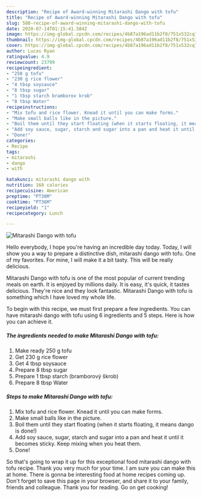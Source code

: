 ```yaml
---
description: "Recipe of Award-winning Mitarashi Dango with tofu"
title: "Recipe of Award-winning Mitarashi Dango with tofu"
slug: 580-recipe-of-award-winning-mitarashi-dango-with-tofu
date: 2020-07-14T01:15:41.584Z
image: https://img-global.cpcdn.com/recipes/4b87a196ad11b2f8/751x532cq70/mitarashi-dango-with-tofu-recipe-main-photo.jpg
thumbnail: https://img-global.cpcdn.com/recipes/4b87a196ad11b2f8/751x532cq70/mitarashi-dango-with-tofu-recipe-main-photo.jpg
cover: https://img-global.cpcdn.com/recipes/4b87a196ad11b2f8/751x532cq70/mitarashi-dango-with-tofu-recipe-main-photo.jpg
author: Lucas Ryan
ratingvalue: 4.9
reviewcount: 23799
recipeingredient:
- "250 g tofu"
- "230 g rice flower"
- "4 tbsp soysauce"
- "8 tbsp sugar"
- "1 tbsp starch bramborov krob"
- "8 tbsp Water"
recipeinstructions:
- "Mix tofu and rice flower. Knead it until you can make forms."
- "Make small balls like in the picture."
- "Boil them until they start floating (when it starts floating, it means dango is done!)"
- "Add soy sauce, sugar, starch and sugar into a pan and heat it until it becomes sticky. Keep mixing when you heat them."
- "Done!"
categories:
- Recipe
tags:
- mitarashi
- dango
- with

katakunci: mitarashi dango with 
nutrition: 168 calories
recipecuisine: American
preptime: "PT30M"
cooktime: "PT36M"
recipeyield: "1"
recipecategory: Lunch

---
```



![Mitarashi Dango with tofu](https://img-global.cpcdn.com/recipes/4b87a196ad11b2f8/751x532cq70/mitarashi-dango-with-tofu-recipe-main-photo.jpg)

Hello everybody, I hope you're having an incredible day today. Today, I will show you a way to prepare a distinctive dish, mitarashi dango with tofu. One of my favorites. For mine, I will make it a bit tasty. This will be really delicious.

Mitarashi Dango with tofu is one of the most popular of current trending meals on earth. It is enjoyed by millions daily. It is easy, it's quick, it tastes delicious. They're nice and they look fantastic. Mitarashi Dango with tofu is something which I have loved my whole life.




To begin with this recipe, we must first prepare a few ingredients. You can have mitarashi dango with tofu using 6 ingredients and 5 steps. Here is how you can achieve it.

<!--inarticleads1-->

##### The ingredients needed to make Mitarashi Dango with tofu:

1. Make ready 250 g tofu
1. Get 230 g rice flower
1. Get 4 tbsp soysauce
1. Prepare 8 tbsp sugar
1. Prepare 1 tbsp starch (bramborový škrob)
1. Prepare 8 tbsp Water




<!--inarticleads2-->

##### Steps to make Mitarashi Dango with tofu:

1. Mix tofu and rice flower. Knead it until you can make forms.
1. Make small balls like in the picture.
1. Boil them until they start floating (when it starts floating, it means dango is done!)
1. Add soy sauce, sugar, starch and sugar into a pan and heat it until it becomes sticky. Keep mixing when you heat them.
1. Done!




So that's going to wrap it up for this exceptional food mitarashi dango with tofu recipe. Thank you very much for your time. I am sure you can make this at home. There is gonna be interesting food at home recipes coming up. Don't forget to save this page in your browser, and share it to your family, friends and colleague. Thank you for reading. Go on get cooking!
